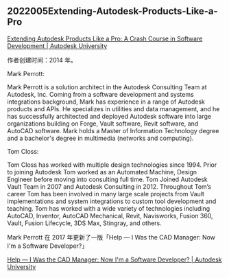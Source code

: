 ## 2022005Extending-Autodesk-Products-Like-a-Pro

[Extending Autodesk Products Like a Pro: A Crash Course in Software Development | Autodesk University](https://www.autodesk.com/autodesk-university/class/Extending-Autodesk-Products-Pro-Crash-Course-Software-Development-2014#downloads)

作者创建时间：2014 年。

Mark Perrott:

Mark Perrott is a solution architect in the Autodesk Consulting Team at Autodesk, Inc. Coming from a software development and systems integrations background, Mark has experience in a range of Autodesk products and APIs. He specializes in utilities and data management, and he has successfully architected and deployed Autodesk software into large organizations building on Forge, Vault software, Revit software, and AutoCAD software. Mark holds a Master of Information Technology degree and a bachelor's degree in multimedia (networks and computing).

Tom Closs:

Tom Closs has worked with multiple design technologies since 1994. Prior to joining Autodesk Tom worked as an Automated Machine, Design Engineer before moving into consulting full time. Tom Joined Autodesk Vault Team in 2007 and Autodesk Consulting in 2012. Throughout Tom’s career Tom has been involved in many large scale projects from Vault implementations and system integrations to custom tool development and teaching. Tom has worked with a wide variety of technologies including AutoCAD, Inventor, AutoCAD Mechanical, Revit, Navisworks, Fusion 360, Vault, Fusion Lifecycle, 3DS Max, Stingray, and others.

Mark Perrott 在 2017 年更新了一版「Help — I Was the CAD Manager: Now I'm a Software Developer?」

[Help — I Was the CAD Manager: Now I'm a Software Developer? | Autodesk University](https://www.autodesk.com/autodesk-university/class/Help-I-Was-CAD-Manager-Now-Im-Software-Developer-2017)
